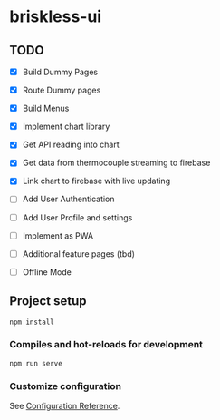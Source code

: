 # briskless-ui

## TODO
- [x] Build Dummy Pages
- [x] Route Dummy pages
- [x] Build Menus
- [x] Implement chart library
- [x] Get API reading into chart
- [x] Get data from thermocouple streaming to firebase
- [x] Link chart to firebase with live updating 
- [ ] Add User Authentication
- [ ] Add User Profile and settings
- [ ] Implement as PWA
- [ ] Additional feature pages (tbd)
- [ ] Offline Mode
    
    


## Project setup
```
npm install
```

### Compiles and hot-reloads for development
```
npm run serve
```


### Customize configuration
See [Configuration Reference](https://cli.vuejs.org/config/).
